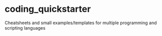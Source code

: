# coding_quickstarter
Cheatsheets and small examples/templates for multiple programming and scripting languages
